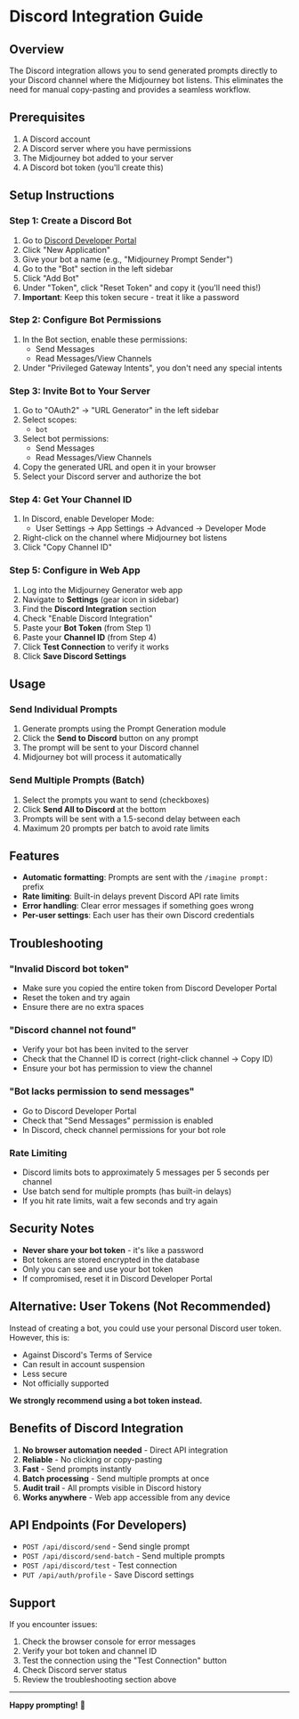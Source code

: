 # Discord Integration Guide

## Overview

The Discord integration allows you to send generated prompts directly to your Discord channel where the Midjourney bot listens. This eliminates the need for manual copy-pasting and provides a seamless workflow.

## Prerequisites

1. A Discord account
2. A Discord server where you have permissions
3. The Midjourney bot added to your server
4. A Discord bot token (you'll create this)

## Setup Instructions

### Step 1: Create a Discord Bot

1. Go to [Discord Developer Portal](https://discord.com/developers/applications)
2. Click "New Application"
3. Give your bot a name (e.g., "Midjourney Prompt Sender")
4. Go to the "Bot" section in the left sidebar
5. Click "Add Bot"
6. Under "Token", click "Reset Token" and copy it (you'll need this!)
7. **Important**: Keep this token secure - treat it like a password

### Step 2: Configure Bot Permissions

1. In the Bot section, enable these permissions:
   - Send Messages
   - Read Messages/View Channels
2. Under "Privileged Gateway Intents", you don't need any special intents

### Step 3: Invite Bot to Your Server

1. Go to "OAuth2" → "URL Generator" in the left sidebar
2. Select scopes:
   - `bot`
3. Select bot permissions:
   - Send Messages
   - Read Messages/View Channels
4. Copy the generated URL and open it in your browser
5. Select your Discord server and authorize the bot

### Step 4: Get Your Channel ID

1. In Discord, enable Developer Mode:
   - User Settings → App Settings → Advanced → Developer Mode
2. Right-click on the channel where Midjourney bot listens
3. Click "Copy Channel ID"

### Step 5: Configure in Web App

1. Log into the Midjourney Generator web app
2. Navigate to **Settings** (gear icon in sidebar)
3. Find the **Discord Integration** section
4. Check "Enable Discord Integration"
5. Paste your **Bot Token** (from Step 1)
6. Paste your **Channel ID** (from Step 4)
7. Click **Test Connection** to verify it works
8. Click **Save Discord Settings**

## Usage

### Send Individual Prompts

1. Generate prompts using the Prompt Generation module
2. Click the **Send to Discord** button on any prompt
3. The prompt will be sent to your Discord channel
4. Midjourney bot will process it automatically

### Send Multiple Prompts (Batch)

1. Select the prompts you want to send (checkboxes)
2. Click **Send All to Discord** at the bottom
3. Prompts will be sent with a 1.5-second delay between each
4. Maximum 20 prompts per batch to avoid rate limits

## Features

- **Automatic formatting**: Prompts are sent with the `/imagine prompt:` prefix
- **Rate limiting**: Built-in delays prevent Discord API rate limits
- **Error handling**: Clear error messages if something goes wrong
- **Per-user settings**: Each user has their own Discord credentials

## Troubleshooting

### "Invalid Discord bot token"
- Make sure you copied the entire token from Discord Developer Portal
- Reset the token and try again
- Ensure there are no extra spaces

### "Discord channel not found"
- Verify your bot has been invited to the server
- Check that the Channel ID is correct (right-click channel → Copy ID)
- Ensure your bot has permission to view the channel

### "Bot lacks permission to send messages"
- Go to Discord Developer Portal
- Check that "Send Messages" permission is enabled
- In Discord, check channel permissions for your bot role

### Rate Limiting
- Discord limits bots to approximately 5 messages per 5 seconds per channel
- Use batch send for multiple prompts (has built-in delays)
- If you hit rate limits, wait a few seconds and try again

## Security Notes

- **Never share your bot token** - it's like a password
- Bot tokens are stored encrypted in the database
- Only you can see and use your bot token
- If compromised, reset it in Discord Developer Portal

## Alternative: User Tokens (Not Recommended)

Instead of creating a bot, you could use your personal Discord user token. However, this is:
- Against Discord's Terms of Service
- Can result in account suspension
- Less secure
- Not officially supported

**We strongly recommend using a bot token instead.**

## Benefits of Discord Integration

1. **No browser automation needed** - Direct API integration
2. **Reliable** - No clicking or copy-pasting
3. **Fast** - Send prompts instantly
4. **Batch processing** - Send multiple prompts at once
5. **Audit trail** - All prompts visible in Discord history
6. **Works anywhere** - Web app accessible from any device

## API Endpoints (For Developers)

- `POST /api/discord/send` - Send single prompt
- `POST /api/discord/send-batch` - Send multiple prompts
- `POST /api/discord/test` - Test connection
- `PUT /api/auth/profile` - Save Discord settings

## Support

If you encounter issues:
1. Check the browser console for error messages
2. Verify your bot token and channel ID
3. Test the connection using the "Test Connection" button
4. Check Discord server status
5. Review the troubleshooting section above

---

**Happy prompting!** 🎨
